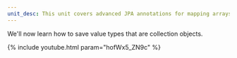 ```yaml
---
unit_desc: This unit covers advanced JPA annotations for mapping arrays, collections and several object oriented constructs like associations and inheritance.
---
```


We'll now learn how to save value types that are collection objects.

{% include youtube.html param="hofWx5_ZN9c" %}